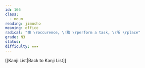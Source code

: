```yaml
---
id: 166
class:
  - noun
reading: jimusho
meaning: office
radical: "事 \roccurence, \r務 \rperform a task, \r所 \rplace"
grade: N3
status:
difficulty: ★★★
---
```

[[Kanji List|Back to Kanji List]]